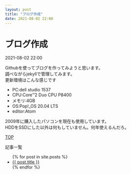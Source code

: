 ```yaml
---
layout: post
title: "ブログ作成"
date: 2021-08-02 22:00
---
```


# ブログ作成
2021-08-02 22:00  

Githubを使ってブログを作ってみようと思います。  
調べながらjekyllで管理してみます。  
更新環境はこんな感じです  
- PC:dell studio 1537
- CPU:Core™2 Duo CPU P8400
- メモリ:4GB
- OS:Pop!_OS 20.04 LTS
- editor:Atom

2009年に購入したパソコンを現在も使用しています。  
HDDをSSDにした以外は何もしていません。何年使えるんだろ。  

[TOP](https://mgrsn.github.io)  

記事一覧  
<ul>
  {% for post in site.posts %}
    <li>
      <a href="{{ post.url }}">{{ post.title }}</a>
    </li>
  {% endfor %}
</ul>
